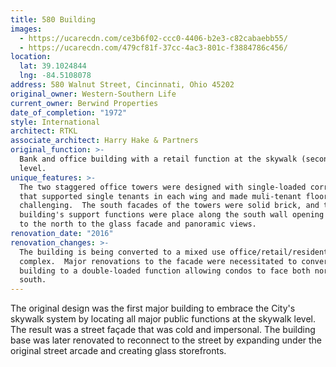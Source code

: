 ```yaml
---
title: 580 Building
images:
  - https://ucarecdn.com/ce3b6f02-ccc0-4406-b2e3-c82cabaebb55/
  - https://ucarecdn.com/479cf81f-37cc-4ac3-801c-f3884786c456/
location:
  lat: 39.1024844
  lng: -84.5108078
address: 580 Walnut Street, Cincinnati, Ohio 45202
original_owner: Western-Southern Life
current_owner: Berwind Properties
date_of_completion: "1972"
style: International
architect: RTKL
associate_architect: Harry Hake & Partners
original_function: >-
  Bank and office building with a retail function at the skywalk (second floor)
  level.
unique_features: >-
  The two staggered office towers were designed with single-loaded corridors
  that supported single tenants in each wing and made muli-tenant floors
  challenging.  The south facades of the towers were solid brick, and the
  building's support functions were place along the south wall opening all space
  to the north to the glass facade and panoramic views.
renovation_date: "2016"
renovation_changes: >-
  The building is being converted to a mixed use office/retail/residential
  complex.  Major renovations to the facade were necessitated to convert the
  building to a double-loaded function allowing condos to face both north and
  south.
---
```


The original design was the first major building to embrace the City's skywalk system by locating all major public functions at the skywalk level. The result was a street façade that was cold and impersonal. The building base was later renovated to reconnect to the street by expanding under the original street arcade and creating glass storefronts.

